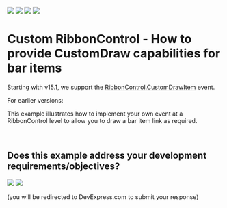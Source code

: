 <!-- default badges list -->
![](https://img.shields.io/endpoint?url=https://codecentral.devexpress.com/api/v1/VersionRange/128615761/16.2.3%2B)
[![](https://img.shields.io/badge/Open_in_DevExpress_Support_Center-FF7200?style=flat-square&logo=DevExpress&logoColor=white)](https://supportcenter.devexpress.com/ticket/details/E3153)
[![](https://img.shields.io/badge/📖_How_to_use_DevExpress_Examples-e9f6fc?style=flat-square)](https://docs.devexpress.com/GeneralInformation/403183)
[![](https://img.shields.io/badge/💬_Leave_Feedback-feecdd?style=flat-square)](#does-this-example-address-your-development-requirementsobjectives)
<!-- default badges end -->
<!-- default file list -->

# Custom RibbonControl - How to provide CustomDraw capabilities for bar items 

Starting with v15.1, we support the <a href="https://docs.devexpress.com/WindowsForms/DevExpress.XtraBars.Ribbon.RibbonControl.CustomDrawItem">RibbonControl.CustomDrawItem</a> event. 

For earlier versions:
<p>This example illustrates how to implement your own event at a RibbonControl level to allow you to draw a bar item link as required. </p>

<br/>


<!-- feedback -->
## Does this example address your development requirements/objectives?

[<img src="https://www.devexpress.com/support/examples/i/yes-button.svg"/>](https://www.devexpress.com/support/examples/survey.xml?utm_source=github&utm_campaign=winforms-ribbon-paint-bar-items&~~~was_helpful=yes) [<img src="https://www.devexpress.com/support/examples/i/no-button.svg"/>](https://www.devexpress.com/support/examples/survey.xml?utm_source=github&utm_campaign=winforms-ribbon-paint-bar-items&~~~was_helpful=no)

(you will be redirected to DevExpress.com to submit your response)
<!-- feedback end -->
